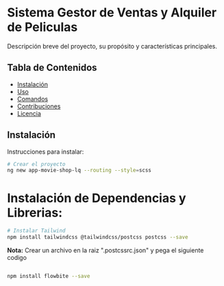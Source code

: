 # Sistema Gestor de Ventas y Alquiler de Peliculas

Descripción breve del proyecto, su propósito y características principales.

## Tabla de Contenidos
- [Instalación](#instalación)
- [Uso](#uso)
- [Comandos](#comandos)
- [Contribuciones](#contribuciones)
- [Licencia](#licencia)

## Instalación

Instrucciones para instalar:

```bash
# Crear el proyecto
ng new app-movie-shop-lq --routing --style=scss
```

# Instalación de Dependencias y Librerias:
 
```bash
# Instalar Tailwind
npm install tailwindcss @tailwindcss/postcss postcss --save
```
**Nota:**  Crear un archivo en la raiz ".postcssrc.json" y pega el siguiente codigo


```bash

npm install flowbite --save

```
